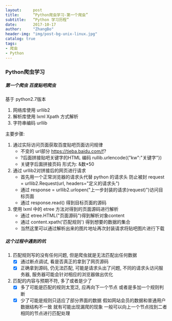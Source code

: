 ```yaml
---
layout:     post
title:      “Python爬虫学习-第一个爬虫”
subtitle:   “Python 学习历程”
date:       2017-10-17
author:     "ZhangBo"
header-img: "img/post-bg-unix-linux.jpg"
catalog: true
tags:
- 爬虫
- Python
---
```

### Python爬虫学习

##### 第一个爬虫 百度贴吧爬虫

基于 python2.7版本

1. 网络库使用 urllib2
2. 解析库使用 lxml Xpath 方式解析
3. 字符串编码 urllib

主要步骤:

1. 通过实际访问页面获取百度贴吧页面访问规律
	- 不变的 url部分 https://tieba.baidu.com/f?
	- ?后面拼接贴吧关键字的HTML 编码 rullib.urlencode({"kw":"关键字"})
	- 关键字后面拼接页码 形式为: &数\*50
2. 通过 urllib2对拼接后的网页进行请求
	- 首先用一个正常浏览器的请求头代替 python 的请求头  防止被封 request = urllib2.Request(url, headers="定义的请求头")
	- 通过 response = urllib2.urlopen("上一步封装的请求(request)")访问目标页面
	- 通过 response.read() 得到目标页面的源码
3. 使用 lxml 中的 etree 方法对得到的页面源码进行解析
	- 通过 etree.HTML("页面源码")得到解析对象content
	- 通过 content.xpath('匹配规则') 得到想要的数据的集合
	- 当然这里可以通过解析出来的图片地址再次封装请求将贴吧图片进行下载

##### 这个过程中遇到的坑

1. 匹配规则写的没有任何问题, 但是爬虫就是无法匹配出任何数据
	-  [x] 通过断点调试, 看是否真正的拿到了网页源码
	-  [x] 正确拿到源码, 仍无法匹配, 可能是请求头出了问题, 不同的请求头访问服务器, 服务器可能会针对相应的浏览器做出优化
2. 匹配的内容与预期不符, 多了或者是少了
	- [x] 多了可能是匹配的规则太宽泛, 应再向下一个节点 或者是多加一个规则判断
	- [x] 少了可能是规则只适应了部分界面的数据 假如网站会员的数据和普通用户数据结构不一致 就有可能出现漏爬的现象 一般可以向上一个节点找到二者相同的节点进行匹配处理    
